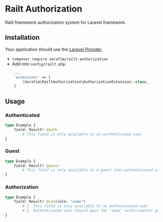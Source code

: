 # Railt Authorization

Railt framework authorization system for Laravel framework.

## Installation

Your application should use the [Laravel Provider](https://github.com/railt/laravel-provider)

- `composer require serafim/railt-authorization`
- Add into `config/railt.php`:
```php
    ...
    'extensions' => [
        \Serafim\RailtAuthorization\AuthorizationExtension::class, 
    ]
```

## Usage

### Authenticated

```graphql
type Example {
    field: Result! @auth 
        # This field is only available to an authenticated user
}
``` 

### Guest

```graphql
type Example {
    field: Result! @guest 
        # This field is only available to a guest (non-authenticated user)
}
``` 

### Authorization

```graphql
type Example {
    field: Result! @can(role: "some") 
        # 1. This field is only available to an authenticated user
        # 2. Authenticated user should pass the "some" authorization gate
}
```
